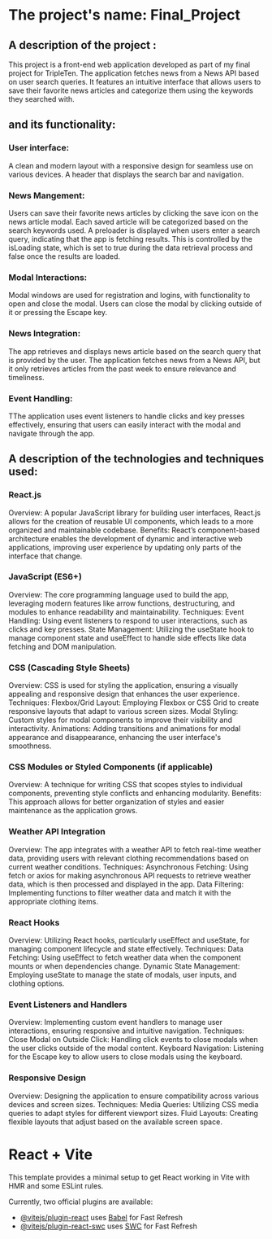 # The project's name: Final_Project

## A description of the project :

This project is a front-end web application developed as part of my final project for TripleTen. The application fetches news from a News API based on user search queries. It features an intuitive interface that allows users to save their favorite news articles and categorize them using the keywords they searched with.

## and its functionality:

### User interface:

A clean and modern layout with a responsive design for seamless use on various devices.
A header that displays the search bar and navigation.

### News Mangement:

Users can save their favorite news articles by clicking the save icon on the news article modal. Each saved article will be categorized based on the search keywords used.
A preloader is displayed when users enter a search query, indicating that the app is fetching results. This is controlled by the isLoading state, which is set to true during the data retrieval process and false once the results are loaded.

### Modal Interactions:

Modal windows are used for registration and logins, with functionality to open and close the modal.
Users can close the modal by clicking outside of it or pressing the Escape key.

### News Integration:

The app retrieves and displays news article based on the search query that is provided by the user.
The application fetches news from a News API, but it only retrieves articles from the past week to ensure relevance and timeliness.

### Event Handling:

TThe application uses event listeners to handle clicks and key presses effectively, ensuring that users can easily interact with the modal and navigate through the app.

## A description of the technologies and techniques used:

### React.js

Overview: A popular JavaScript library for building user interfaces, React.js allows for the creation of reusable UI components, which leads to a more organized and maintainable codebase. Benefits: React’s component-based architecture enables the development of dynamic and interactive web applications, improving user experience by updating only parts of the interface that change.

### JavaScript (ES6+)

Overview: The core programming language used to build the app, leveraging modern features like arrow functions, destructuring, and modules to enhance readability and maintainability. Techniques: Event Handling: Using event listeners to respond to user interactions, such as clicks and key presses. State Management: Utilizing the useState hook to manage component state and useEffect to handle side effects like data fetching and DOM manipulation.

### CSS (Cascading Style Sheets)

Overview: CSS is used for styling the application, ensuring a visually appealing and responsive design that enhances the user experience. Techniques: Flexbox/Grid Layout: Employing Flexbox or CSS Grid to create responsive layouts that adapt to various screen sizes. Modal Styling: Custom styles for modal components to improve their visibility and interactivity. Animations: Adding transitions and animations for modal appearance and disappearance, enhancing the user interface's smoothness.

### CSS Modules or Styled Components (if applicable)

Overview: A technique for writing CSS that scopes styles to individual components, preventing style conflicts and enhancing modularity. Benefits: This approach allows for better organization of styles and easier maintenance as the application grows.

### Weather API Integration

Overview: The app integrates with a weather API to fetch real-time weather data, providing users with relevant clothing recommendations based on current weather conditions. Techniques: Asynchronous Fetching: Using fetch or axios for making asynchronous API requests to retrieve weather data, which is then processed and displayed in the app. Data Filtering: Implementing functions to filter weather data and match it with the appropriate clothing items.

### React Hooks

Overview: Utilizing React hooks, particularly useEffect and useState, for managing component lifecycle and state effectively. Techniques: Data Fetching: Using useEffect to fetch weather data when the component mounts or when dependencies change. Dynamic State Management: Employing useState to manage the state of modals, user inputs, and clothing options.

### Event Listeners and Handlers

Overview: Implementing custom event handlers to manage user interactions, ensuring responsive and intuitive navigation. Techniques: Close Modal on Outside Click: Handling click events to close modals when the user clicks outside of the modal content. Keyboard Navigation: Listening for the Escape key to allow users to close modals using the keyboard.

### Responsive Design

Overview: Designing the application to ensure compatibility across various devices and screen sizes. Techniques: Media Queries: Utilizing CSS media queries to adapt styles for different viewport sizes. Fluid Layouts: Creating flexible layouts that adjust based on the available screen space.

# React + Vite

This template provides a minimal setup to get React working in Vite with HMR and some ESLint rules.

Currently, two official plugins are available:

- [@vitejs/plugin-react](https://github.com/vitejs/vite-plugin-react/blob/main/packages/plugin-react/README.md) uses [Babel](https://babeljs.io/) for Fast Refresh
- [@vitejs/plugin-react-swc](https://github.com/vitejs/vite-plugin-react-swc) uses [SWC](https://swc.rs/) for Fast Refresh
